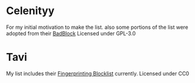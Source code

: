 # **Celenityy**
For my initial motivation to make the list. also some portions of the list were adopted from their [BadBlock](https://badblock.celenity.dev/)
Licensed under GPL-3.0

# **Tavi**
My list includes their [Fingerprinting Blocklist](https://divested.dev/blocklists/Fingerprinting.ubl) currently.
Licensed under CC0
